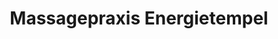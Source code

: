 ---
title: "Massagepraxis Energietempel"
url: /dresden/massagepraxis-energietempel/
shop: Massage
---